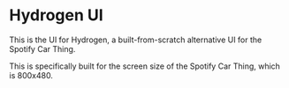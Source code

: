 # Hydrogen UI

This is the UI for Hydrogen, a built-from-scratch alternative UI for the Spotify Car Thing.

This is specifically built for the screen size of the Spotify Car Thing, which is 800x480.